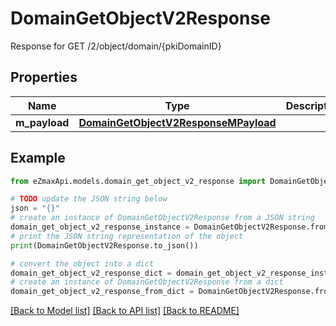 # DomainGetObjectV2Response

Response for GET /2/object/domain/{pkiDomainID}

## Properties

Name | Type | Description | Notes
------------ | ------------- | ------------- | -------------
**m_payload** | [**DomainGetObjectV2ResponseMPayload**](DomainGetObjectV2ResponseMPayload.md) |  | 

## Example

```python
from eZmaxApi.models.domain_get_object_v2_response import DomainGetObjectV2Response

# TODO update the JSON string below
json = "{}"
# create an instance of DomainGetObjectV2Response from a JSON string
domain_get_object_v2_response_instance = DomainGetObjectV2Response.from_json(json)
# print the JSON string representation of the object
print(DomainGetObjectV2Response.to_json())

# convert the object into a dict
domain_get_object_v2_response_dict = domain_get_object_v2_response_instance.to_dict()
# create an instance of DomainGetObjectV2Response from a dict
domain_get_object_v2_response_from_dict = DomainGetObjectV2Response.from_dict(domain_get_object_v2_response_dict)
```
[[Back to Model list]](../README.md#documentation-for-models) [[Back to API list]](../README.md#documentation-for-api-endpoints) [[Back to README]](../README.md)


